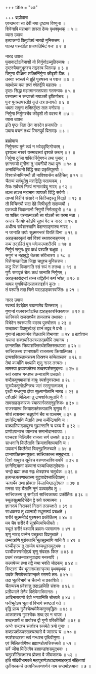 +++
title = "०७"

+++
ब्रह्मोवाच  
एवम्प्रभावा सा देवी मया दृष्टाथ विष्णुना ।  
शिवेनापि महाभाग तास्ता देव्यः पृथक्पृथक् ॥ १ ॥  
व्यास उवाच  
इत्याकर्ण्य पितुर्वाक्यं नारदो मुनिसत्तमः ।  
पप्रच्छ परमप्रीतः प्रजापतिमिदं वचः ॥ २ ॥  
  
नारद उवाच  
पुमानाद्योऽविनाशी यो निर्गुणोऽच्युतिरव्ययः ।  
दृष्टश्चैवानुभूतश्च तद्वदस्व पितामह ॥ ३ ॥  
त्रिगुणा वीक्षिता शक्तिर्निर्गुणा कीदृशी पितः ।  
तस्याः स्वरूपं मे ब्रूहि पुरुषस्य च पद्मज ॥ ४ ॥  
यदर्थञ्च मया तप्तं श्वेतद्वीपे महातपः ।  
दृष्टाः सिद्धा महात्मानस्तापसा गतमन्यवः ॥ ५ ॥  
परमात्मा न सम्प्राप्तो मयाऽसौ दृष्टिगोचरः ।  
पुनः पुनस्तपस्तीव्रं कृतं तत्र प्रजापते ॥ ६ ॥  
भवता सगुणा शक्तिर्दृष्टा तात मनोरमा ।  
निर्गुणा निर्गुणश्चैव कीदृशौ तौ वदस्व मे ॥ ७ ॥  
व्यास उवाच  
इति पृष्ठः पिता तेन नारदेन प्रजापतिः ।  
उवाच वचनं तथ्यं स्मितपूर्वं पितामहः ॥ ८ ॥  
  
ब्रह्मोवाच  
निर्गुणस्य मुने रूपं न भवेद्‌दृष्टिगोचरम् ।  
दृश्यञ्च नश्वरं यस्मादरूपं दृश्यते कथम् ॥ ९ ॥  
निर्गुणा दुर्गमा शक्तिर्निर्गुणश्च तथा पुमान् ।  
ज्ञानगम्यौ मुनीनां तु भावनीयौ तथा पुनः ॥ १० ॥  
अनादिनिधनौ विद्धि सदा प्रकृतिपूरुषौ ।  
विश्वासेनाभिगम्यौ तौ नाविश्वासेन कर्हिचित् ॥ ११ ॥  
चैतन्यं सर्वभूतेषु यत्तद्विद्धि परात्मकम् ।  
तेजः सर्वत्रगं नित्यं नानाभावेषु नारद ॥ १२ ॥  
तञ्च ताञ्च महाभाग व्यापकौ विद्धि सर्वगौ ।  
ताभ्यां विहीनं संसारे न किञ्चिद्वस्तु विद्यते ॥ १३ ॥  
तौ विचिन्त्यौ सदा देहे मिश्रीभूतौ सदाव्ययौ ।  
एकरूपौ चिदात्मानौ निगुणौ निर्मलावुभौ ॥ १४ ॥  
या शक्तिः परमात्माऽसौ सा योऽसौ सा परमा मता ।  
अन्तरं नैतयोः कोऽपि सूक्ष्मं वेद च नारद ॥ १५ ॥  
अधीत्य सर्वशास्त्राणि वेदान्साङ्गांश्च नारद ।  
न जानाति तयोः सूक्ष्ममन्तरं विरतिं विना ॥ १६ ॥  
अहङ्कारकृतं सर्वं विश्वं स्थावरजङ्गमम् ।  
कथं तद्‌रहितं पुत्र भवेत्कल्पशतैरपि ॥ १७ ॥  
निर्गुणं सगुणः पुत्र कथं पश्यति चक्षुषा ।  
सगुणं च महाबुद्धे चेतसा संविचारय ॥ १८ ॥  
पित्तेनाच्छादिता जिह्वा चक्षुश्च मुनिसत्तम ।  
कटु पित्तं विजानाति रसं रूपं न तत्तथा ॥ १९ ॥  
गुणैः समावृतं चेतः कथं जानाति निर्गुणम् ।  
अहङ्कारोद्‌भवं तच्च तद्विहीनं कथं भवेत् ॥ २० ॥  
यावन्न गुणविच्छेदस्तावत्तद्दर्शनं कुतः ।  
तं पश्यति तदा चित्ते यदाऽहङ्कारवर्जितः ॥ २१ ॥  
  
नारद उवाच  
स्वरूपं देवदेवेश त्रयाणामेव विस्तरात् ।  
गुणानां यत्स्वरूपोऽस्ति ह्यहङ्कारस्त्रिरूपकः ॥ २२ ॥  
सात्त्विको राजसश्चैव तामसश्च तथापरः ।  
विभेदेन स्वरूपाणि वदस्व पुरुषोत्तम ॥ २३ ॥  
यज्ज्ञात्वा विप्रमुच्येऽहं ज्ञानं तद्वद मे प्रभो ।  
गुणानां लक्षणान्येव विततानि विभागशः ॥ २४ ॥
ब्रह्मोवाच  
त्रयाणां शक्तयस्तिस्त्रस्तद्‌‌ब्रवीमि तवानघ ।  
ज्ञानशक्तिः क्रियाशक्तिरर्थशक्तिस्तथापरा ॥ २५ ॥  
सात्त्विकस्य ज्ञानशक्ती राजसस्य क्रियात्मिका ।  
द्रव्यशक्तिस्तामसस्य तिस्रश्च कथितास्तव ॥ २६ ॥  
तेषां कार्याणि वक्ष्यामि शृणु नारद तत्त्वतः ।  
तामस्या द्रव्यशक्तेश्च शब्दस्पर्शसमुद्‌भवः ॥ २७ ॥  
रूपं रसश्च गन्धश्च तन्मात्राणि प्रचक्षते ।  
शब्दैकगुणमाकाशं वायुः स्पर्शगुणस्तथा ॥ २८ ॥  
सुरूपैकगुणोऽग्निश्च जलं रसगुणात्मकम् ।  
पृथ्वी गन्धगुणा ज्ञेया सूक्ष्माण्येतानि नारद ॥ २९ ॥  
दशैतानि मिलित्वा तु द्रव्यशक्तियुतानि वै ।  
तामसाहङ्कारजः स्यात्सर्गस्तदनुवृत्तिकः ॥ ३० ॥  
राजस्याश्च क्रियाशक्तेरुत्पन्नानि शृणुष्व मे ।  
श्रोत्रं त्वग्रसना चक्षुर्घ्राणं चैव च पञ्चमम् ॥ ३१ ॥  
ज्ञानेन्द्रियाणि चैतानि तथा कर्मेन्द्रियाणि च ।  
वाक्पाणिपादपायुश्च गुह्यान्तानि च पञ्च वै ॥ ३२ ॥  
प्राणोऽपानश्च व्यानश्च समानोदानवायवः ।  
पञ्चदश मिलित्वैव राजसः सर्ग उच्यते ॥ ३३ ॥  
साधनानि किलैतानि क्रियाशक्तिमयानि च ।  
उपादानं किलैतेषां चिदनुवृत्तिरुच्यते ॥ ३४ ॥  
ज्ञानशक्तिसमायुक्ताः सात्त्विकाच्च समुद्‌भवाः ।  
दिशो वायुश्च सूर्यश्च वरुणश्चाश्विनावपि ॥ ३५ ॥  
ज्ञानेन्द्रियाणां पञ्चानां पञ्चाधिष्ठातृदेवताः ।  
चन्द्रो ब्रह्मा तथा रुद्रः क्षेत्रज्ञश्च चतुर्थकः ॥ ३६ ॥  
इत्यन्तःकरणाख्यस्य बुद्ध्यादेश्चाधिदैवतम् ।  
चत्वार्येव तथा प्रोक्ताः किलाधिष्ठातृदेवताः ॥ ३७ ॥  
मनसा सह चैतानि नूनं पञ्चदशैव तु ।  
सात्त्विकस्य तु सर्गोऽयं सात्त्विकाख्यः प्रकीर्तितः ॥ ३८ ॥  
स्थूलसूक्ष्मादिभेदेन द्वे रूपे परमात्मनः ।  
ज्ञानरूपं निराकारं निदानं तत्प्रचक्षते ॥ ३९ ॥  
साधकस्य तु ध्यानादौ स्थूलरूपं प्रचक्षते ।  
शरीरं सूक्ष्ममेवेदं पुरुषस्य प्रकीर्तितम् ॥ ४० ॥  
मम चैव शरीरं वै सूत्रमित्यभिधीयते ।  
स्थूलं शरीरं वक्ष्यामि ब्रह्मणः परमात्मनः ॥ ४१ ॥  
शृणु नारद यत्नेन यच्छ्रुत्वा विप्रमुच्यते ।  
तन्मात्राणि पुरोक्तानि भूतसूक्ष्माणि यानि वै ॥ ४२ ॥  
पञ्चीकृत्य तु तान्येव पञ्चभूतसमुद्‌भवः ।  
पञ्चीकरणभेदोऽयं शृणु संवदतः किल ॥ ४३ ॥  
प्रथमं रसतन्मात्रामुपादाय मनस्यपि ।  
कल्पयेच्च तथा तद्वै यथा भवति चोदकम् ॥ ४४ ॥  
शिष्टानां चैव भूतानामंशान्कृत्वा पृथक्पृथक् ।  
उदके मिश्रयेच्चांशान्कृते रसमये ततः ॥ ४५ ॥  
तदा भूतविभागे च चैतन्ये च प्रकाशिते ।  
चैतन्यस्य प्रवेशात्तु तदाऽहमिति संशयः ॥ ४६ ॥  
प्रतीयमाने तेनैव विशेषेणाभिमानतः ।  
आदिनारायणो देवो भगवानिति चोच्यते ॥ ४७ ॥  
घनीभूतेऽथ भूतानां विभागे स्पष्टतां गते ।  
वृद्धिं प्राप्य गुणैश्चेत्थमेकैकगुणवृद्धितः ॥ ४८ ॥  
आकाशस्य गुणश्चैकः शब्द एव न चापरः ।  
शब्दस्पर्शौ च वायोश्च द्वौ गुणौ परिकीर्तितौ ॥ ४९ ॥  
अग्नेः शब्दश्च स्पर्शश्च रूपमेते त्रयो गुणाः ।  
शब्दस्पर्शरूपरसाश्चत्वारो वै जलस्य च ॥ ५० ॥  
स्पर्शशब्दरसा रूपं गन्धश्च पृथिवीगुणाः ।  
एवं मिलितयोगैश्च ब्रह्माण्डोत्पत्तिरुच्यते ॥ ५१ ॥  
सर्वे जीवा मिलित्वैव ब्रह्माण्डांशसमुद्‌भवाः ।  
चतुरशीतिलक्षाश्च प्रोक्ता वै जीवजातयः ॥ ५२ ॥  
इति श्रीदेवीभागवते महापुराणेऽष्टादशसाहस्र्यां संहितायां  
तृतीयस्कन्धे तत्त्वनिरूपणवर्णनं नाम सप्तमोऽध्यायः ॥ ७ ॥
